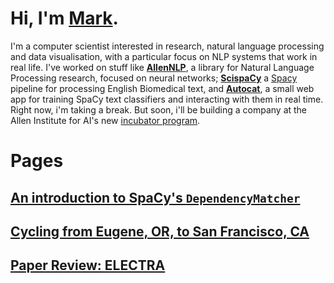 # Hi, I'm [Mark](http://markneumann.xyz/).

I'm a computer scientist interested in research, natural language processing and data visualisation, with a particular focus on NLP systems that work in real life. I've worked on stuff like **[AllenNLP](https://allennlp.org/)**, a library for Natural Language Processing research, focused on neural networks; **[ScispaCy](https://allenai.github.io/scispacy/)** a [Spacy](https://spacy.io/) pipeline for processing English Biomedical text, and **[Autocat](https://autocat.apps.allenai.org/)**, a small web app for training SpaCy text classifiers and interacting with them in real time. Right now, i'm taking a break. But soon, i'll be building a company at the Allen Institute for AI's new [incubator program](https://incubator.allenai.org/). 



# Pages

## [An introduction to SpaCy's `DependencyMatcher`](./dependency_matcher.md)
## [Cycling from Eugene, OR, to San Francisco, CA](./eugene_to_sf.md)
## [Paper Review: ELECTRA](./paper_reviews/electra.md)
